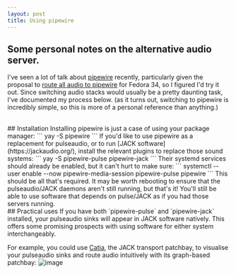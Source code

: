 ```yaml
---
layout: post
title: Using pipewire
---
```

Some personal notes on the alternative audio server.
---

I've seen a lot of talk about [pipewire](https://pipewire.org/#about) recently, particularly given the proposal to [route all audio to pipewire](https://fedoraproject.org/wiki/Changes/DefaultPipeWire) for Fedora 34, so I figured I'd try it out. Since switching audio stacks would usually be a pretty daunting task, I've documented my process below. (as it turns out, switching to pipewire is incredibly simple, so this is more of a personal reference than anything.)

<p style="font-size: 70%">
</p>
<br>
## Installation
Installing pipewire is just a case of using your package manager:
```
yay -S pipewire
```
If you'd like to use pipewire as a replacement for pulseaudio, or to run [JACK software](https://jackaudio.org/), install the relevant plugins to replace those sound systems:
```
yay -S pipewire-pulse pipewire-jack
```
Their systemd services should already be enabled, but it can't hurt to make sure:
```
systemctl --user enable --now pipewire-media-session pipewire-pulse pipewire
```
This should be all that's required. It may be worth rebooting to ensure that the pulseaudio/JACK daemons aren't still running, but that's it! You'll still be able to use software that depends on pulse/JACK as if you had those servers running.

<br>
## Practical uses
If you have both `pipewire-pulse` and `pipewire-jack` installed, your pulseaudio sinks will appear in JACK software natively. This offers some promising prospects with using software for either system interchangeably.

For example, you could use [Catia](https://kx.studio/Applications:Catia), the JACK transport patchbay, to visualise your pulseaudio sinks and route audio intuitively with its graph-based patchbay:
![image](https://cdn.discordapp.com/attachments/599313577094152192/820633807362588722/unknown.png)
